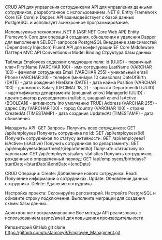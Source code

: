 CRUD API для управления сотрудниками
API для управления данными сотрудников, разработанное с использованием .NET 8, Entity Framework Core (EF Core) и Dapper. API взаимодействует с базой данных PostgreSQL и использует асинхронное программирование.

Используемые технологии
.NET 8 (ASP.NET Core Web API)
Entity Framework Core для операций создания, обновления и удаления
Dapper для выполнения SELECT-запросов
PostgreSQL
Внедрение зависимостей (Dependency Injection)
Fluent API для конфигурации EF Core
Middleware
Паттерн MVC
API Conventions и Model Binding
Структура базы данных

Таблица Employees содержит следующие поля:
Id (UUID) - первичный ключ
FirstName (VARCHAR 100) - имя сотрудника
LastName (VARCHAR 100) - фамилия сотрудника
Email (VARCHAR 255) - уникальный email
Phone (VARCHAR 20) - телефон (минимум 10 символов)
DateOfBirth (DATE) - дата рождения
HireDate (DATE) - дата найма
Position (VARCHAR 100) - должность
Salary (DECIMAL 18, 2) - зарплата
DepartmentId (UUID) - идентификатор департамента (внешний ключ)
ManagerId (UUID) - идентификатор руководителя (nullable, внешний ключ)
IsActive (BOOLEAN) - активность (по умолчанию TRUE)
Address (VARCHAR 255) - адрес
City (VARCHAR 100) - город
Country (VARCHAR 100) - страна
CreatedAt (TIMESTAMP) - дата создания
UpdatedAt (TIMESTAMP) - дата обновления

Маршруты API:
GET Запросы
Получить всех сотрудников: GET /api/employees
Получить сотрудника по Id: GET /api/employees/{id}
Получить сотрудников по статусу активности: GET /api/employees?isActive={isActive}
Получить сотрудников по департаменту: GET /api/employees/department/{departmentId}
Получить статистику по зарплатам: GET /api/employees/salary-statistics
Получить сотрудников, рожденных в определенный период: GET /api/employees/birthdays?startDate={startDate}&endDate={endDate}

CRUD Операции:
Create: Добавление нового сотрудника.
Read: Получение информации о сотрудниках.
Update: Обновление данных сотрудника.
Delete: Удаление сотрудника.

Настройка проекта:
Склонируйте репозиторий.
Настройте PostgreSQL и обновите строку подключения.
Выполните миграции для создания схемы базы данных.

Асинхронное программирование
Все методы API реализованы с использованием async/await для повышения производительности.

Репозиторий GitHub
git clone  https://github.com/rustamovy9/Employee_Managment.git
